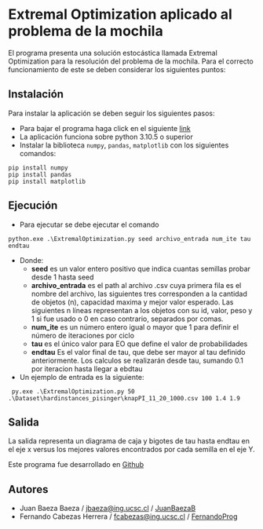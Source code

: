 # Extremal Optimization aplicado al problema de la mochila
El programa presenta una solución estocástica llamada Extremal Optimization para la resolución del problema de la mochila.
Para el correcto funcionamiento de este se deben considerar los siguientes puntos:
## Instalación
Para instalar la aplicación se deben seguir los siguientes pasos:
- Para bajar el programa haga click en el siguiente [link](https://github.com/JuanBaezaB/metaheuristica-trabajo-2.git)
- La aplicación funciona sobre python 3.10.5 o superior
- Instalar la biblioteca ``numpy``, ``pandas``, ``matplotlib`` con los siguientes comandos:
```
pip install numpy
pip install pandas
pip install matplotlib
```
## Ejecución
- Para ejecutar se debe ejecutar el comando 
```
python.exe .\ExtremalOptimization.py seed archivo_entrada num_ite tau endtau
```
- Donde:
  - **seed** es un valor entero positivo que indica cuantas semillas probar desde 1 hasta seed
  - **archivo_entrada** es el path al archivo .csv cuya primera fila es el nombre del archivo, las siguientes tres corresponden a la cantidad de objetos (n), capacidad maxima y mejor valor esperado. Las siguientes n líneas representan a los objetos con su id, valor, peso y 1 si fue usado o 0 en caso contrario, separados por comas.
  - **num_ite** es un número entero igual o mayor que 1 para definir el número de iteraciones por ciclo
  - **tau** es el único valor para EO que define el valor de probabilidades
  - **endtau** Es el valor final de tau, que debe ser mayor al tau definido anteriormente. Los calculos se realizarán desde tau, sumando 0.1 por iteracion hasta llegar a ebdtau
- Un ejemplo de entrada es la siguiente:
```
 py.exe .\ExtremalOptimization.py 50 .\Dataset\hardinstances_pisinger\knapPI_11_20_1000.csv 100 1.4 1.9
```

## Salida
La salida representa un diagrama de caja y bigotes de tau hasta endtau en el eje x versus los mejores valores encontrados por cada semilla en el eje Y.

Este programa fue desarrollado en [Github](https://github.com/JuanBaezaB/metaheuristica-trabajo-3)
## Autores
- Juan Baeza Baeza / jbaeza@ing.ucsc.cl / [JuanBaezaB](https://github.com/JuanBaezaB)
- Fernando Cabezas Herrera / fcabezas@ing.ucsc.cl / [FernandoProg](https://github.com/FernandoProg)
